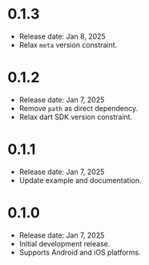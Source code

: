 # 0.1.3

* Release date: Jan 8, 2025
* Relax `meta` version constraint.

# 0.1.2

* Release date: Jan 7, 2025
* Remove `path` as direct dependency.
* Relax dart SDK version constraint.

# 0.1.1

* Release date: Jan 7, 2025
* Update example and documentation.

# 0.1.0

* Release date: Jan 7, 2025
* Initial development release.
* Supports Android and iOS platforms.
